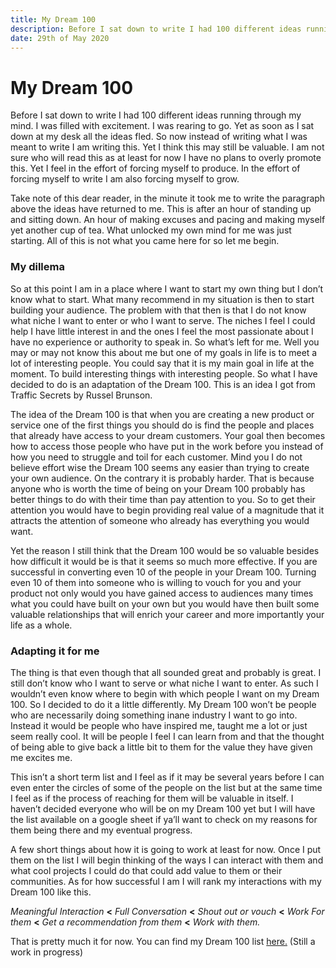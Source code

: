 ```yaml
---
title: My Dream 100
description: Before I sat down to write I had 100 different ideas running through my mind. I was filled with excitement. I was rearing to go. Yet as soon as I sat down at my desk all the ideas fled. So now instead of writing what I was meant to write I am writing this. Yet I think this may still be valuable. 
date: 29th of May 2020
---
```

# My Dream 100
Before I sat down to write I had 100 different ideas running through my mind. I was filled with excitement. I was rearing to go. Yet as soon as I sat down at my desk all the ideas fled. So now instead of writing what I was meant to write I am writing this. Yet I think this may still be valuable. I am not sure who will read this as at least for now I have no plans to overly promote this. Yet I feel in the effort of forcing myself to produce. In the effort of forcing myself to write I am also forcing myself to grow.

Take note of this dear reader, in the minute it took me to write the paragraph above the ideas have returned to me. This is after an hour of standing up and sitting down. An hour of making excuses and pacing and making myself yet another cup of tea. What unlocked my own mind for me was just starting. All of this is not what you came here for so let me begin.

### My dillema
So at this point I am in a place where I want to start my own thing but I don’t know what to start. What many recommend in my situation is then to start building your audience. The problem with that then is that I do not know what niche I want to enter or who I want to serve. The niches I feel I could help I have little interest in and the ones I feel the most passionate about I have no experience or authority to speak in. So what’s left for me. Well you may or may not know this about me but one of my goals in life is to meet a lot of interesting people. You could say that it is my main goal in life at the moment. To build interesting things with interesting people. So what I have decided to do is an adaptation of the Dream 100.  This is an idea I got from Traffic Secrets by Russel Brunson. 

The idea of the Dream 100 is that when you are creating a new product or service one of the first things you should do is find the people and places that already have access to your dream customers. Your goal then becomes how to access those people who have put in the work before you instead of how you need to struggle and toil for each customer. Mind you I do not believe effort wise the Dream 100 seems any easier than trying to create your own audience. On the contrary it is probably harder. That is because anyone who is worth the time of being on your Dream 100 probably has better things to do with their time than pay attention to you. So to get their attention you would have to begin providing real value of a magnitude that it attracts the attention of someone who already has everything you would want.

Yet the reason I still think that the Dream 100 would be so valuable besides how difficult it would be is that it seems so much more effective. If you are successful in converting even 10 of the people in your Dream 100. Turning even 10 of them into someone who is willing to vouch for you and your product not only would you have gained access to audiences many times what you could have built on your own but you would have then built some valuable relationships that will enrich your career and more importantly your life as a whole.


### Adapting it for me
The thing is that even though that all sounded great and probably is great. I still don’t know who I want to serve or what niche I want to enter. As such I wouldn’t even know where to begin with which people I want on my Dream 100. So I decided to do it a little differently. My Dream 100 won’t be people who are necessarily doing something inane industry I want to go into. Instead it would be people who have inspired me, taught me a lot or just seem really cool. It will be people I feel I can learn from and that the thought of being able to give back a little bit to them for the value they have given me excites me. 

This isn’t a short term list and I feel as if it may be several years before I can even enter the circles of some of the people on the list but at the same time I feel as if the process of reaching for them will be valuable in itself. I haven’t decided everyone who will be on my Dream 100 yet but I will have the list available on a google sheet if ya’ll want to check on my reasons for them being there and my eventual progress. 

A few short things about how it is going to work at least for now. Once I put them on the list I will begin thinking of the ways I can interact with them and what cool projects I could do that could add value to them or their communities. As for how successful I am I will rank my interactions with my Dream 100 like this.

_Meaningful Interaction_ **\<** _Full Conversation_ **\<** _Shout out or vouch_ **\<** _Work For them_ **\<** _Get a recommendation from them_ **\<** _Work with them._

That is pretty much it for now. You can find my Dream 100 list [here.](https://docs.google.com/spreadsheets/d/1spcK1lf2OULBIVj-HP3MFwCAURU8c21a2LJq1MQQ4y4/edit?usp=sharing) (Still a work in progress)
